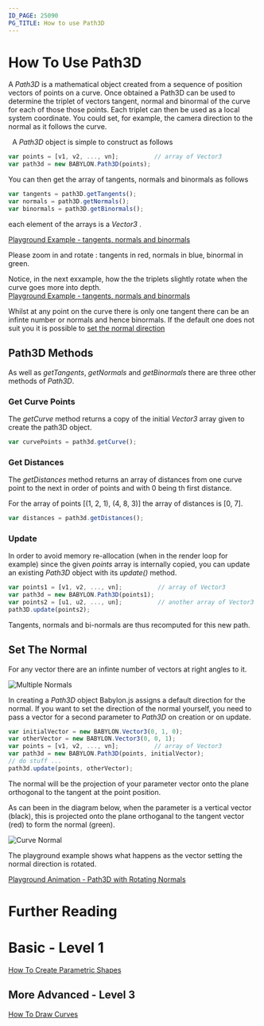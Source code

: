 ```yaml
---
ID_PAGE: 25090
PG_TITLE: How to use Path3D
---
```


# How To Use Path3D

A _Path3D_ is a mathematical object created from a sequence of position vectors of points on a curve. Once obtained a Path3D can be used to determine the triplet of vectors tangent, normal and binormal of the curve for each of those those points. Each triplet can then be used as a local system coordinate. You could set, for example, the camera direction to the normal as it follows the curve.

  
A _Path3D_ object is simple to construct as follows

```javascript
var points = [v1, v2, ..., vn];          // array of Vector3
var path3d = new BABYLON.Path3D(points);
```

You can then get the array of tangents, normals and binormals as follows

```javascript
var tangents = path3D.getTangents();
var normals = path3D.getNormals();
var binormals = path3D.getBinormals();
```

each element of the arrays is a _Vector3_ .

[Playground Example - tangents, normals and binormals](https://www.babylonjs-playground.com/#2DLXYB#0)

Please zoom in and rotate : tangents in red, normals in blue, binormal in green.  

Notice, in the next exxample, how the the triplets slightly rotate when the curve goes more into depth.  
[Playground Example - tangents, normals and binormals](https://www.babylonjs-playground.com/#2DLXYB#1)

Whilst at any point on the curve there is only one tangent there can be an infinte number or normals and hence binormals. If the default one does not suit you it is possible to [set the normal direction](#set_the_normal)


## Path3D Methods

As well as _getTangents_, _getNormals_ and _getBinormals_ there are three other methods of _Path3D_.

### Get Curve Points

The _getCurve_ method returns a copy of the initial _Vector3_ array given to create the path3D object. 

```javascript
var curvePoints = path3d.getCurve();
```

### Get Distances

The _getDistances_ method returns an array of distances from one curve point to the next in order of points and with 0 being th first distance.

For the array of points [(1, 2, 1), (4, 8, 3)] the array of distances is [0, 7]. 

```javascript
var distances = path3d.getDistances();
```

### Update

In order to avoid memory re-allocation (when in the render loop for example) since the given _points_ array is internally copied, you can update an existing _Path3D_ object with its _update()_ method.

```javascript
var points1 = [v1, v2, ..., vn];          // array of Vector3
var path3d = new BABYLON.Path3D(points1);
var points2 = [u1, u2, ..., un];          // another array of Vector3
path3D.update(points2);
```
Tangents, normals and bi-normals are thus recomputed for this new path.

## Set The Normal

For any vector there are an infinte number of vectors at right angles to it. 

![Multiple Normals](/img/how_to/Mesh/tangentnormals.jpg)

In creating a _Path3D_ object Babylon.js assigns a default direction for the normal. If you want to set the direction of the normal yourself, you need to pass a vector for a second parameter to _Path3D_ on creation or on update.


```javascript
var initialVector = new BABYLON.Vector3(0, 1, 0);
var otherVector = new BABYLON.Vector3(0, 0, 1);
var points = [v1, v2, ..., vn];          // array of Vector3
var path3d = new BABYLON.Path3D(points, initialVector);
// do stuff ...
path3d.update(points, otherVector);
```

The normal will be the projection of your parameter vector onto the plane orthogonal to the tangent at the point position. 

As can been in the diagram below, when the parameter is a vertical vector (black), this is projected onto the plane orthoganal to the tangent vector (red) to form the normal (green).

![Curve Normal](/img/how_to/planenormal.jpg)

The playground example shows what happens as the vector setting the normal direction is rotated.

[Playground Animation - Path3D with Rotating Normals](https://www.babylonjs-playground.com/#8ICWNU)


# Further Reading

# Basic - Level 1
[How To Create Parametric Shapes](/How_To/parametric_shapes)

## More Advanced - Level 3
[How To Draw Curves](/How_To/How_to_use_Curve3) 
